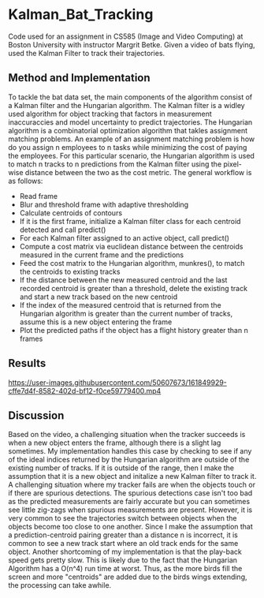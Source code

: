 # Kalman_Bat_Tracking
Code used for an assignment in CS585 (Image and Video Computing) at Boston University with instructor Margrit Betke. Given a video of bats flying, used the Kalman Filter to track their trajectories.

## Method and Implementation
To tackle the bat data set, the main components of the algorithm consist of a Kalman filter and the Hungarian algorithm. The Kalman filter is a widley used algorithm for object tracking that factors in measurement inaccuraccies and model uncertainty to predict trajectories. The Hungarian algorithm is a combinatorial optimization algorithm that takles assignment matching problems. An example of an assignment matching problem is how do you assign n employees to n tasks while minimizing the cost of paying the employees. For this particular scenario, the Hungarian algorithm is used to match n tracks to n predictions from the Kalman filter using the pixel-wise distance between the two as the cost metric. The general workflow is as follows:

- Read frame
- Blur and threshold frame with adaptive thresholding
- Calculate centroids of contours
- If it is the first frame, initialize a Kalman filter class for each centroid detected and call predict()
- For each Kalman filter assigned to an active object, call predict()
- Compute a cost matrix via euclidean distance between the centroids measured in the current frame and the predictions
- Feed the cost matrix to the Hungarian algorithm, munkres(), to match the centroids to existing tracks
- If the distance between the new measured centroid and the last recorded centroid is greater than a threshold, delete the existing track and start a new track based on    the new centroid
- If the index of the measured centroid that is returned from the Hungarian algorithm is greater than the current number of tracks, assume this is a new object entering    the frame
- Plot the predicted paths if the object has a flight history greater than n frames

## Results

https://user-images.githubusercontent.com/50607673/161849929-cffe7d4f-8582-402d-bf12-f0ce59779400.mp4

## Discussion

Based on the video, a challenging situation when the tracker succeeds is when a new object enters the frame, although there is a slight lag sometimes. My implementation handles this case by checking to see if any of the ideal indices returned by the Hungarian algorithm are outside of the existing number of tracks. If it is outside of the range, then I make the assumption that it is a new object and initalize a new Kalman filter to track it. A challenging situation where my tracker fails are when the objects touch or if there are spurious detections. The spurious detections case isn't too bad as the predicted measurements are fairly accurate but you can sometimes see little zig-zags when spurious measurements are present. However, it is very common to see the trajectories switch between objects when the objects become too close to one another. Since I make the assumption that a prediction-centroid pairing greater than a distance n is incorrect, it is common to see a new track start where an old track ends for the same object. Another shortcoming of my implementation is that the play-back speed gets pretty slow. This is likely due to the fact that the Hungarian Algorithm has a O(n^4) run time at worst. Thus, as the more birds fill the screen and more "centroids" are added due to the birds wings extending, the processing can take awhile.
